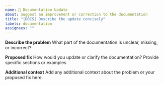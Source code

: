 ```yaml
---
name: 📖 Documentation Update
about: Suggest an improvement or correction to the documentation
title: "[DOCS] Describe the update concisely"
labels: documentation
assignees: ""
---
```


**Describe the problem** What part of the documentation is unclear, missing, or
incorrect?

**Proposed fix** How would you update or clarify the documentation? Provide
specific sections or examples.

**Additional context** Add any additional context about the problem or your
proposed fix here.
